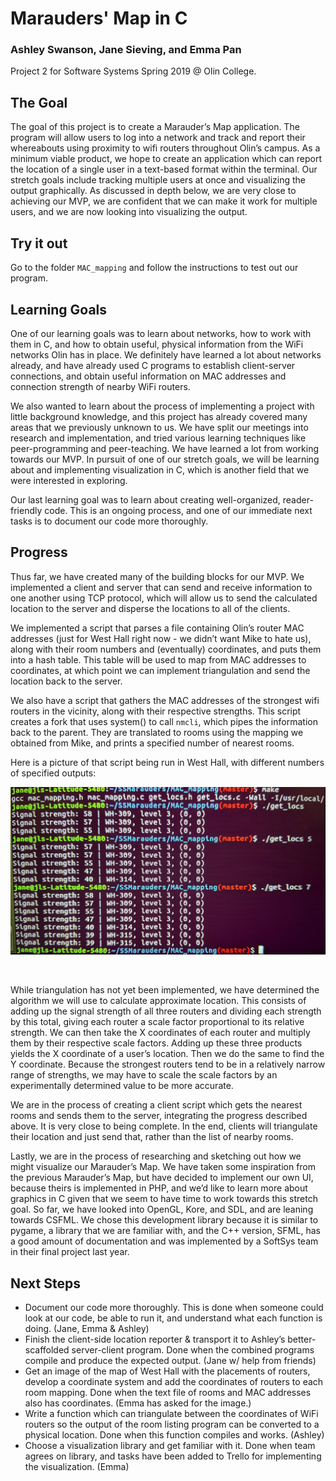 # Marauders' Map in C
### Ashley Swanson, Jane Sieving, and Emma Pan

Project 2 for Software Systems Spring 2019 @ Olin College.

## The Goal

The goal of this project is to create a Marauder’s Map application. The program will allow users to log into a network and track and report their whereabouts using proximity to wifi routers throughout Olin’s campus. As a minimum viable product, we hope to create an application which can report the location of a single user in a text-based format within the terminal. Our stretch goals include tracking multiple users at once and visualizing the output graphically. As discussed in depth below, we are very close to achieving our MVP, we are confident that we can make it work for multiple users, and we are now looking into visualizing the output.

## Try it out

Go to the folder `MAC_mapping` and follow the instructions to test out our program.

## Learning Goals

One of our learning goals was to learn about networks, how to work with them in C, and how to obtain useful, physical information from the WiFi networks Olin has in place. We definitely have learned a lot about networks already, and have already used C programs to establish client-server connections, and obtain useful information on MAC addresses and connection strength of nearby WiFi routers. <br>

We also wanted to learn about the process of implementing a project with little background knowledge, and this project has already covered many areas that we previously unknown to us. We have split our meetings into research and implementation, and tried various learning techniques like peer-programming and peer-teaching. We have learned a lot from working towards our MVP. In pursuit of one of our stretch goals, we will be learning about and implementing visualization in C, which is another field that we were interested in exploring. <br>

Our last learning goal was to learn about creating well-organized, reader-friendly code. This is an ongoing process, and one of our immediate next tasks is to document our code more thoroughly.


## Progress

Thus far, we have created many of the building blocks for our MVP. We implemented a client and server that can send and receive information to one another using TCP protocol, which will allow us to send the calculated location to the server and disperse the locations to all of the clients. <br>

We implemented a script that parses a file containing Olin’s router MAC addresses (just for West Hall right now - we didn’t want Mike to hate us), along with their room numbers and (eventually) coordinates, and puts them into a hash table. This table will be used to map from MAC addresses to coordinates, at which point we can implement triangulation and send the location back to the server. <br>

We also have a script that gathers the MAC addresses of the strongest wifi routers in the vicinity, along with their respective strengths. This script creates a fork that uses system() to call `nmcli`, which pipes the information back to the parent. They are translated to rooms using the mapping we obtained from Mike, and prints a specified number of nearest rooms. <br>

Here is a picture of that script being run in West Hall, with different numbers of specified outputs:

![image of screenshot](https://github.com/jsieving/SoftSysMarauders/blob/master/Screenshot%20from%202019-04-21%2018-59-26.png)

<br>

While triangulation has not yet been implemented, we have determined the algorithm we will use to calculate approximate location. This consists of adding up the signal strength of all three routers and dividing each strength by this total, giving each router a scale factor proportional to its relative strength. We can then take the X coordinates of each router and multiply them by their respective scale factors. Adding up these three products yields the X coordinate of a user’s location. Then we do the same to find the Y coordinate. Because the strongest routers tend to be in a relatively narrow range of strengths, we may have to scale the scale factors by an experimentally determined value to be more accurate.  <br>


We are in the process of creating a client script which gets the nearest rooms and sends them to the server, integrating the progress described above. It is very close to being complete. In the end, clients will triangulate their location and just send that, rather than the list of nearby rooms. <br>

Lastly, we are in the process of researching and sketching out how we might visualize our Marauder’s Map. We have taken some inspiration from the previous Marauder’s Map, but have decided to implement our own UI, because theirs is implemented in PHP, and we’d like to learn more about graphics in C given that we seem to have time to work towards this stretch goal. So far, we have looked into OpenGL, Kore, and SDL, and are leaning towards CSFML. We chose this development library because it is similar to pygame, a library that we are familiar with, and the C++ version, SFML, has a good amount of documentation and was implemented by a SoftSys team in their final project last year.

## Next Steps

- Document our code more thoroughly. This is done when someone could look at our code, be able to run it, and understand what each function is doing. (Jane, Emma & Ashley)
- Finish the client-side location reporter & transport it to Ashley’s better-scaffolded server-client program. Done when the combined programs compile and produce the expected output. (Jane w/ help from friends)
- Get an image of the map of West Hall with the placements of routers, develop a coordinate system and add the coordinates of routers to each room mapping. Done when the text file of rooms and MAC addresses also has coordinates. (Emma has asked for the image.)
- Write a function which can triangulate between the coordinates of WiFi routers so the output of the room listing program can be converted to a physical location. Done when this function compiles and works. (Ashley)
- Choose a visualization library and get familiar with it. Done when team agrees on library, and tasks have been added to Trello for implementing the visualization. (Emma)
